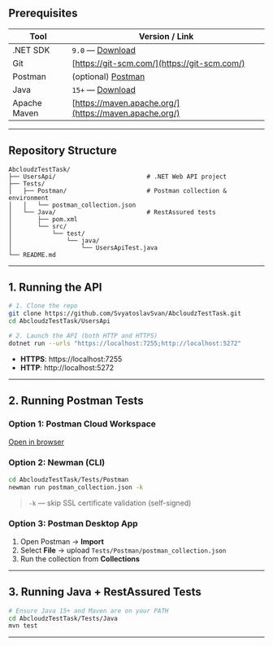 
##  Prerequisites

| Tool           | Version / Link                                                                                  |
| -------------- | ----------------------------------------------------------------------------------------------- |
| .NET SDK       | `9.0` — [Download](https://dotnet.microsoft.com/download/dotnet/9.0)                             |
| Git            | [https://git-scm.com/](https://git-scm.com/)                                                     |
| Postman        | (optional) [Postman](https://www.postman.com/)                                                  |
| Java           | `15+` — [Download](https://www.oracle.com/java/technologies/javase/jdk15-archive-downloads.html) |
| Apache Maven   | [https://maven.apache.org/](https://maven.apache.org/)                                           |

---

##  Repository Structure

```text
AbcloudzTestTask/
├── UsersApi/                         # .NET Web API project
├── Tests/
│   ├── Postman/                      # Postman collection & environment
│   │   └── postman_collection.json
│   └── Java/                         # RestAssured tests
│       ├── pom.xml
│       └── src/
│           └── test/
│               └── java/
│                   └── UsersApiTest.java
└── README.md
```

---

##  1. Running the API

```bash
# 1. Clone the repo
git clone https://github.com/SvyatoslavSvan/AbcloudzTestTask.git
cd AbcloudzTestTask/UsersApi

# 2. Launch the API (both HTTP and HTTPS)
dotnet run --urls "https://localhost:7255;http://localhost:5272"
```

- **HTTPS**: https://localhost:7255  
- **HTTP**:  http://localhost:5272  

---

##  2. Running Postman Tests

### Option 1: Postman Cloud Workspace

 [Open in browser](https://www.postman.com/solar-meadow-468000/workspace/abcloudztesttask)

### Option 2: Newman (CLI)

```bash
cd AbcloudzTestTask/Tests/Postman
newman run postman_collection.json -k
```

>  `-k` — skip SSL certificate validation (self-signed)

### Option 3: Postman Desktop App

1. Open Postman → **Import**  
2. Select **File** → upload `Tests/Postman/postman_collection.json`  
3. Run the collection from **Collections**  

---

##  3. Running Java + RestAssured Tests

```bash
# Ensure Java 15+ and Maven are on your PATH
cd AbcloudzTestTask/Tests/Java
mvn test
```

---

